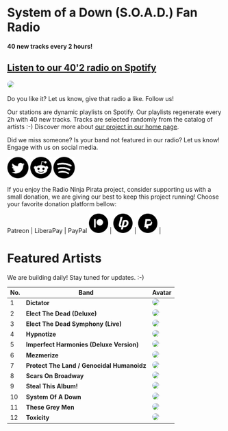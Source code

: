 # System of a Down (S.O.A.D.) Fan Radio

**40 new tracks every 2 hours!**


## [Listen to our 40'2 radio on Spotify](https://open.spotify.com/playlist/2r3T5Jt72Jpcnia2rKtjDI?si=ZdYG_RqARLuwLiUUaCkHJg)

<a href="https://open.spotify.com/playlist/2r3T5Jt72Jpcnia2rKtjDI?si=ZdYG_RqARLuwLiUUaCkHJg" target="_blank"><img src="https://mosaic.scdn.co/640/ab67616d0000b273401dd486dc6d75239968ef86ab67616d0000b2737cf4c0d42c5b62c9deebdcd8ab67616d0000b273a57ca9e47d038be31c9aee9dab67616d0000b273ba00e990d1520a4cde41ce0c" height="300" width="auto" style="border-radius:50%"></a>

Do you like it? Let us know, give that radio a like. Follow us!


Our stations are dynamic playlists on Spotify. Our playlists regenerate every 2h with 40 new tracks. Tracks are selected randomly from the catalog of artists :-) Discover more about [our project in our home page](https://radioninjapirata.github.io).

Did we miss someone? Is your band not featured in our radio? Let us know! Engage with us on social media.

<p>
    <a href="https://twitter.com/RNinjaPirata" target="_blank"><img src="assets/twitter_button.png" alt="twitter" height="50" width="50" /></a>
    <a href="https://www.reddit.com/r/RadioNinjaPirata/" target="_blank"><img src="assets/reddit_button.png" alt="reddit" height="50" width="50" /></a>
    <a href="https://open.spotify.com/user/pagbz485dhfowwiza5wc9cwh8?si=XVuH5a3NQ8Ohft-yPC5XBA" target="_blank"><img src="assets/spotify_button.png" alt="spotify" height="50" width="50" /></a>
</p>


If you enjoy the Radio Ninja Pirata project, consider supporting us with a small donation, we are giving our best to keep this project running! Choose your favorite donation platform bellow:

 Patreon | LiberaPay | PayPal
<a href="https://www.patreon.com/radioninjapirata" target="_blank"><img src="assets/patreon_black_logo_500x500.png" alt="patreon" height="45" width="45" /></a> | <a href="https://liberapay.com/RadioNinjaPirata/donate" target="_blank"><img src="assets/liberapay_logo_500x500.png" alt="liberapay" height="45" width="45" /></a> | <a href="https://www.paypal.com/cgi-bin/webscr?cmd=_s-xclick&hosted_button_id=TWGZ3KKDLEDUE&source=url" target="_blank"><img src="assets/paypal_black_logo_500x500.png" alt="paypal" height="45" width="45" /></a> |


# Featured Artists

We are building daily! Stay tuned for updates. :-)

No. | Band | Avatar
--- | ---- | ------
1 | **Dictator** | <img src="https://i.scdn.co/image/ab67616d00001e02a867435c4c44dec3733433cd" height="100" width="auto" style="border-radius:50%">
2 | **Elect The Dead (Deluxe)** | <img src="https://i.scdn.co/image/ab67616d00001e02869e711ac5cbb1460801e0e0" height="100" width="auto" style="border-radius:50%">
3 | **Elect The Dead Symphony (Live)** | <img src="https://i.scdn.co/image/ab67616d00001e022ab7c92b92825908d4efcdc3" height="100" width="auto" style="border-radius:50%">
4 | **Hypnotize** | <img src="https://i.scdn.co/image/ab67616d00001e02a2982eadad9b21912ed6c2e8" height="100" width="auto" style="border-radius:50%">
5 | **Imperfect Harmonies (Deluxe Version)** | <img src="https://i.scdn.co/image/ab67616d00001e02c8c79a39007e7f8e48393eac" height="100" width="auto" style="border-radius:50%">
6 | **Mezmerize** | <img src="https://i.scdn.co/image/ab67616d00001e02c65f8d04502eeddbdd61fa71" height="100" width="auto" style="border-radius:50%">
7 | **Protect The Land / Genocidal Humanoidz** | <img src="https://i.scdn.co/image/ab67616d00001e02ba00e990d1520a4cde41ce0c" height="100" width="auto" style="border-radius:50%">
8 | **Scars On Broadway** | <img src="https://i.scdn.co/image/ab67616d00001e02a57ca9e47d038be31c9aee9d" height="100" width="auto" style="border-radius:50%">
9 | **Steal This Album!** | <img src="https://i.scdn.co/image/ab67616d00001e027cf4c0d42c5b62c9deebdcd8" height="100" width="auto" style="border-radius:50%">
10 | **System Of A Down** | <img src="https://i.scdn.co/image/ab67616d00001e022dc63e977bd5101072adcef6" height="100" width="auto" style="border-radius:50%">
11 | **These Grey Men** | <img src="https://i.scdn.co/image/ab67616d00001e02401dd486dc6d75239968ef86" height="100" width="auto" style="border-radius:50%">
12 | **Toxicity** | <img src="https://i.scdn.co/image/ab67616d00001e0230d45198d0c9e8841f9a9578" height="100" width="auto" style="border-radius:50%">
